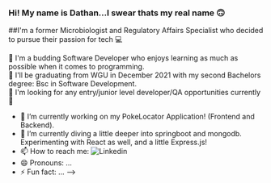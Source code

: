 ### Hi! My name is Dathan...I swear thats my real name :upside_down_face:

##I'm a former Microbiologist and Regulatory Affairs Specialist who decided to pursue their passion for tech :computer:

:gem: I'm a budding Software Developer who enjoys learning as much as possible when it comes to programming.  
:gem: I'll be graduating from WGU in December 2021 with my second Bachelors degree: Bsc in Software Development.  
:gem: I'm looking for any entry/junior level developer/QA opportunities currently :pinched_fingers:

- 🔭 I’m currently working on my PokeLocator Application! (Frontend and Backend).
- 🌱 I’m currently diving a little deeper into springboot and mongodb. Experimenting with React as well, and a little Express.js!
- 📫 How to reach me: ![Linkedin]()
- 😄 Pronouns: ...
- ⚡ Fun fact: ...
-->

